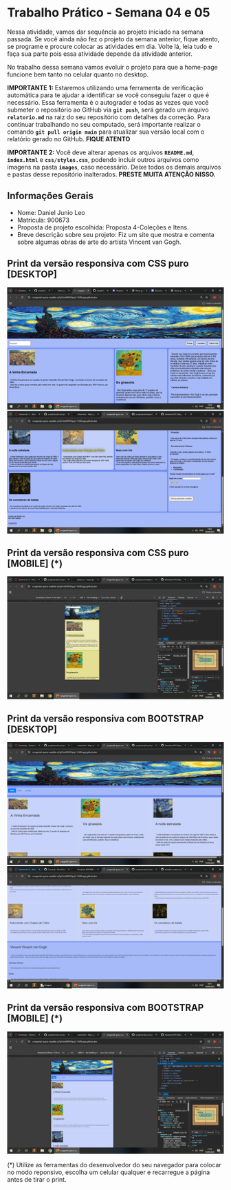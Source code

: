# Trabalho Prático - Semana 04 e 05

Nessa atividade, vamos dar sequência ao projeto iniciado na semana passada. Se você ainda não fez o projeto da semana anterior, fique atento, se programe e procure colocar as atividades em dia. Volte lá, leia tudo e faça sua parte pois essa atividade depende da atividade anterior.

No trabalho dessa semana vamos evoluir o projeto para que a home-page funcione bem tanto no celular quanto no desktop.

**IMPORTANTE 1:** Estaremos utilizando uma ferramenta de verificação automática para te ajudar a identificar se você conseguiu fazer o que é necessário. Essa ferramenta é o autograder e todas as vezes que você submeter o repositório ao GitHub via **`git push`**, será gerado um arquivo **`relatorio.md`** na raiz do seu repositório com detalhes da correção. Para continuar trabalhando no seu computado, será importante realizar o comando **`git pull origin main`** para atualizar sua versão local com o relatório gerado no GitHub. **FIQUE ATENTO**

**IMPORTANTE 2:** Você deve alterar apenas os arquivos **`README.md`**, **`index.html`** e **`css/styles.css`**, podendo incluir outros arquivos como imagens na pasta **`images`**, caso necessário. Deixe todos os demais arquivos e pastas desse repositório inalterados. **PRESTE MUITA ATENÇÃO NISSO.**

## Informações Gerais

- Nome: Daniel Junio Leo
- Matricula: 900673
- Proposta de projeto escolhida: Proposta 4-Coleções e Itens.
- Breve descrição sobre seu projeto: Fiz um site que mostra e comenta sobre algumas obras de arte do artista Vincent van Gogh.

## Print da versão responsiva com CSS puro [DESKTOP]

 ![Print versão responsiva com CSS puro](img/CSSPUROV11.PNG)
  ![Print versão responsiva com CSS puro parte 2](img/CSSPUROV1.2.PNG)

## Print da versão responsiva com CSS puro [MOBILE] (*)

![Print versão responsiva com CSS puro mobile](img/CSSPUROMOBILE.PNG)

## Print da versão responsiva com BOOTSTRAP [DESKTOP]
![Print versão responsiva com Bootstrap](img/CSSBOOTSTRAPDESKTOP1.PNG)
![Print versão responsiva com Bootstrap parte2](img/CSSBOOTSTRAP2.PNG)

## Print da versão responsiva com BOOTSTRAP [MOBILE] (*)
![Print versão responsiva com Bootstrap mobile](img/CSSBOOTSTRAPMOBILE.PNG)







(*) Utilize as ferramentas do desenvolvedor do seu navegador para colocar no modo reponsivo, escolha um celular qualquer e recarregue a página antes de tirar o print. 